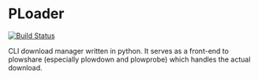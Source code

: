 PLoader
=======

[![Build Status](https://travis-ci.org/kpj/PLoader.png?branch=master)](https://travis-ci.org/kpj/PLoader)

CLI download manager written in python. It serves as a front-end to plowshare (especially plowdown and plowprobe) which handles the actual download.
